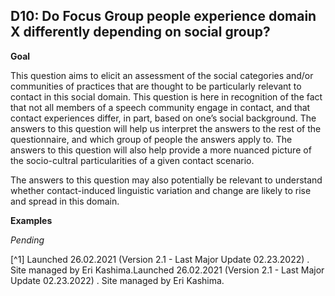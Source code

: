 
## D10: Do Focus Group people experience domain X differently depending on social group?

**Goal**

This question aims to elicit an assessment of the social categories and/or communities of practices that are thought to be particularly relevant to contact in this social domain. This question is here in recognition of the fact that not all members of a speech community engage in contact, and that contact experiences differ, in part, based on one’s social background. The answers to this question will help us interpret the answers to the rest of the questionnaire, and which group of people the answers apply to. The answers to this question will also help provide a more nuanced picture of the socio-cultral particularities of a given contact scenario.



The answers to this question may also potentially be relevant to understand whether contact-induced linguistic variation and change are likely to rise and spread in this domain.



**Examples**

*Pending*

[^1] Launched 26.02.2021 (Version 2.1 - Last Major Update 02.23.2022) . Site managed by Eri Kashima.Launched 26.02.2021 (Version 2.1 - Last Major Update 02.23.2022) . Site managed by Eri Kashima.